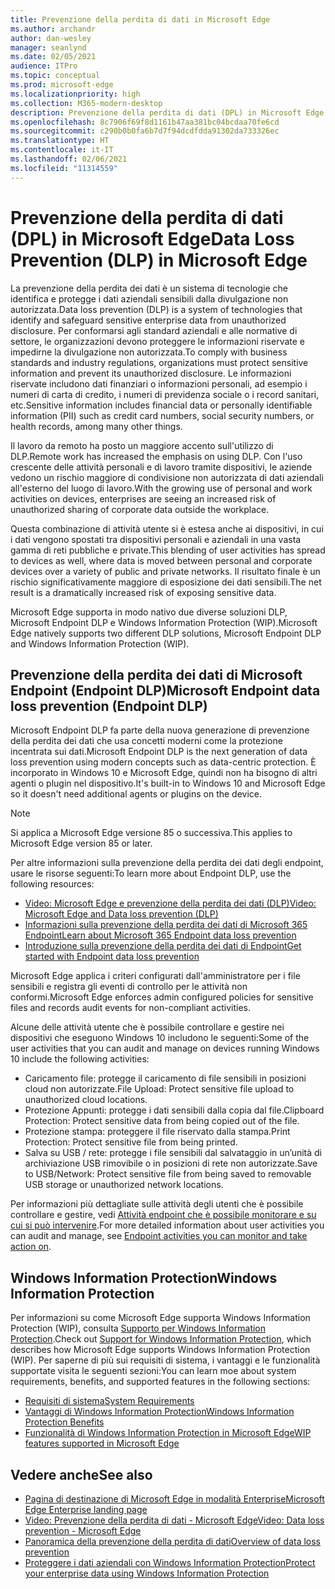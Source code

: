```yaml
---
title: Prevenzione della perdita di dati in Microsoft Edge
ms.author: archandr
author: dan-wesley
manager: seanlynd
ms.date: 02/05/2021
audience: ITPro
ms.topic: conceptual
ms.prod: microsoft-edge
ms.localizationpriority: high
ms.collection: M365-modern-desktop
description: Prevenzione della perdita di dati (DPL) in Microsoft Edge
ms.openlocfilehash: 8c7906f69f8d1161b47aa381bc04bcdaa70fe6cd
ms.sourcegitcommit: c290b0b0fa6b7d7f94dcdfdda91302da733326ec
ms.translationtype: HT
ms.contentlocale: it-IT
ms.lasthandoff: 02/06/2021
ms.locfileid: "11314559"
---
```

# <span data-ttu-id="dbcdd-103">Prevenzione della perdita di dati (DPL) in Microsoft Edge</span><span class="sxs-lookup"><span data-stu-id="dbcdd-103">Data Loss Prevention (DLP) in Microsoft Edge</span></span>

<span data-ttu-id="dbcdd-104">La prevenzione della perdita dei dati è un sistema di tecnologie che identifica e protegge i dati aziendali sensibili dalla divulgazione non autorizzata.</span><span class="sxs-lookup"><span data-stu-id="dbcdd-104">Data loss prevention (DLP) is a system of technologies that identify and safeguard sensitive enterprise data from unauthorized disclosure.</span></span> <span data-ttu-id="dbcdd-105">Per conformarsi agli standard aziendali e alle normative di settore, le organizzazioni devono proteggere le informazioni riservate e impedirne la divulgazione non autorizzata.</span><span class="sxs-lookup"><span data-stu-id="dbcdd-105">To comply with business standards and industry regulations, organizations must protect sensitive information and prevent its unauthorized disclosure.</span></span> <span data-ttu-id="dbcdd-106">Le informazioni riservate includono dati finanziari o informazioni personali, ad esempio i numeri di carta di credito, i numeri di previdenza sociale o i record sanitari, etc.</span><span class="sxs-lookup"><span data-stu-id="dbcdd-106">Sensitive information includes financial data or personally identifiable information (PII) such as credit card numbers, social security numbers, or health records, among many other things.</span></span>

<span data-ttu-id="dbcdd-107">Il lavoro da remoto ha posto un maggiore accento sull'utilizzo di DLP.</span><span class="sxs-lookup"><span data-stu-id="dbcdd-107">Remote work has increased the emphasis on using DLP.</span></span> <span data-ttu-id="dbcdd-108">Con l'uso crescente delle attività personali e di lavoro tramite dispositivi, le aziende vedono un rischio maggiore di condivisione non autorizzata di dati aziendali all'esterno del luogo di lavoro.</span><span class="sxs-lookup"><span data-stu-id="dbcdd-108">With the growing use of personal and work activities on devices, enterprises are seeing an increased risk of unauthorized sharing of corporate data outside the workplace.</span></span>

<span data-ttu-id="dbcdd-109">Questa combinazione di attività utente si è estesa anche ai dispositivi, in cui i dati vengono spostati tra dispositivi personali e aziendali in una vasta gamma di reti pubbliche e private.</span><span class="sxs-lookup"><span data-stu-id="dbcdd-109">This blending of user activities has spread to devices as well, where data is moved between personal and corporate devices over a variety of public and private networks.</span></span> <span data-ttu-id="dbcdd-110">Il risultato finale è un rischio significativamente maggiore di esposizione dei dati sensibili.</span><span class="sxs-lookup"><span data-stu-id="dbcdd-110">The net result is a dramatically increased risk of exposing sensitive data.</span></span>

<span data-ttu-id="dbcdd-111">Microsoft Edge supporta in modo nativo due diverse soluzioni DLP, Microsoft Endpoint DLP e Windows Information Protection (WIP).</span><span class="sxs-lookup"><span data-stu-id="dbcdd-111">Microsoft Edge natively supports two different DLP solutions, Microsoft Endpoint DLP and Windows Information Protection (WIP).</span></span>

## <span data-ttu-id="dbcdd-112">Prevenzione della perdita dei dati di Microsoft Endpoint (Endpoint DLP)</span><span class="sxs-lookup"><span data-stu-id="dbcdd-112">Microsoft Endpoint data loss prevention (Endpoint DLP)</span></span>

<span data-ttu-id="dbcdd-113">Microsoft Endpoint DLP fa parte della nuova generazione di prevenzione della perdita dei dati che usa concetti moderni come la protezione incentrata sui dati.</span><span class="sxs-lookup"><span data-stu-id="dbcdd-113">Microsoft Endpoint DLP is the next generation of data loss prevention using modern concepts such as data-centric protection.</span></span> <span data-ttu-id="dbcdd-114">È incorporato in Windows 10 e Microsoft Edge, quindi non ha bisogno di altri agenti o plugin nel dispositivo.</span><span class="sxs-lookup"><span data-stu-id="dbcdd-114">It's built-in to Windows 10 and Microsoft Edge so it doesn't need additional agents or plugins on the device.</span></span>

> [!NOTE]
> <span data-ttu-id="dbcdd-115">Si applica a Microsoft Edge versione 85 o successiva.</span><span class="sxs-lookup"><span data-stu-id="dbcdd-115">This applies to Microsoft Edge version 85 or later.</span></span>

<span data-ttu-id="dbcdd-116">Per altre informazioni sulla prevenzione della perdita dei dati degli endpoint, usare le risorse seguenti:</span><span class="sxs-lookup"><span data-stu-id="dbcdd-116">To learn more about Endpoint DLP, use the following resources:</span></span>

- [<span data-ttu-id="dbcdd-117">Video: Microsoft Edge e prevenzione della perdita dei dati (DLP)</span><span class="sxs-lookup"><span data-stu-id="dbcdd-117">Video: Microsoft Edge and Data loss prevention (DLP)</span></span>](microsoft-edge-video-security-dlp.md)
- [<span data-ttu-id="dbcdd-118">Informazioni sulla prevenzione della perdita dei dati di Microsoft 365 Endpoint</span><span class="sxs-lookup"><span data-stu-id="dbcdd-118">Learn about Microsoft 365 Endpoint data loss prevention</span></span>](https://docs.microsoft.com/microsoft-365/compliance/endpoint-dlp-learn-about?view=o365-worldwide&preserve-view=true)
- [<span data-ttu-id="dbcdd-119">Introduzione sulla prevenzione della perdita dei dati di Endpoint</span><span class="sxs-lookup"><span data-stu-id="dbcdd-119">Get started with Endpoint data loss prevention</span></span>](https://docs.microsoft.com/microsoft-365/compliance/endpoint-dlp-getting-started?view=o365-worldwide&preserve-view=true)

<span data-ttu-id="dbcdd-120">Microsoft Edge applica i criteri configurati dall'amministratore per i file sensibili e registra gli eventi di controllo per le attività non conformi.</span><span class="sxs-lookup"><span data-stu-id="dbcdd-120">Microsoft Edge enforces admin configured policies for sensitive files and records audit events for non-compliant activities.</span></span>

<span data-ttu-id="dbcdd-121">Alcune delle attività utente che è possibile controllare e gestire nei dispositivi che eseguono Windows 10 includono le seguenti:</span><span class="sxs-lookup"><span data-stu-id="dbcdd-121">Some of the user activities that you can audit and manage on devices running Windows 10 include the following activities:</span></span>

- <span data-ttu-id="dbcdd-122">Caricamento file: protegge il caricamento di file sensibili in posizioni cloud non autorizzate.</span><span class="sxs-lookup"><span data-stu-id="dbcdd-122">File Upload: Protect sensitive file upload to unauthorized cloud locations.</span></span> <!-- The next 3 screenshots show a sequence where a user tries to drop a sensitive data file on to their local storage.-->
- <span data-ttu-id="dbcdd-123">Protezione Appunti: protegge i dati sensibili dalla copia dal file.</span><span class="sxs-lookup"><span data-stu-id="dbcdd-123">Clipboard Protection: Protect sensitive data from being copied out of the file.</span></span>
- <span data-ttu-id="dbcdd-124">Protezione stampa: proteggere il file riservato dalla stampa.</span><span class="sxs-lookup"><span data-stu-id="dbcdd-124">Print Protection: Protect sensitive file from being printed.</span></span>
- <span data-ttu-id="dbcdd-125">Salva su USB / rete: protegge i file sensibili dal salvataggio in un’unità di archiviazione USB rimovibile o in posizioni di rete non autorizzate.</span><span class="sxs-lookup"><span data-stu-id="dbcdd-125">Save to USB/Network: Protect sensitive file from being saved to removable USB storage or unauthorized network locations.</span></span>

<span data-ttu-id="dbcdd-126">Per informazioni più dettagliate sulle attività degli utenti che è possibile controllare e gestire, vedi [Attività endpoint che è possibile monitorare e su cui si può intervenire](https://docs.microsoft.com/microsoft-365/compliance/endpoint-dlp-learn-about?view=o365-worldwide#endpoint-activities-you-can-monitor-and-take-action-on&preserve-view=true).</span><span class="sxs-lookup"><span data-stu-id="dbcdd-126">For more detailed information about user activities you can audit and manage, see [Endpoint activities you can monitor and take action on](https://docs.microsoft.com/microsoft-365/compliance/endpoint-dlp-learn-about?view=o365-worldwide#endpoint-activities-you-can-monitor-and-take-action-on&preserve-view=true).</span></span>

## <span data-ttu-id="dbcdd-127">Windows Information Protection</span><span class="sxs-lookup"><span data-stu-id="dbcdd-127">Windows Information Protection</span></span>

<span data-ttu-id="dbcdd-128">Per informazioni su come Microsoft Edge supporta Windows Information Protection (WIP), consulta [Supporto per Windows Information Protection](https://docs.microsoft.com/deployedge/microsoft-edge-security-windows-information-protection).</span><span class="sxs-lookup"><span data-stu-id="dbcdd-128">Check out [Support for Windows Information Protection](https://docs.microsoft.com/deployedge/microsoft-edge-security-windows-information-protection), which describes how Microsoft Edge supports Windows Information Protection (WIP).</span></span> <span data-ttu-id="dbcdd-129">Per saperne di più sui requisiti di sistema, i vantaggi e le funzionalità supportate visita le seguenti sezioni:</span><span class="sxs-lookup"><span data-stu-id="dbcdd-129">You can learn moe about system requirements, benefits, and supported features in the following sections:</span></span>

- [<span data-ttu-id="dbcdd-130">Requisiti di sistema</span><span class="sxs-lookup"><span data-stu-id="dbcdd-130">System Requirements</span></span>](https://docs.microsoft.com/deployedge/:microsoft-edge-security-windows-information-protection#system-requirements)
- [<span data-ttu-id="dbcdd-131">Vantaggi di Windows Information Protection</span><span class="sxs-lookup"><span data-stu-id="dbcdd-131">Windows Information Protection Benefits</span></span>](https://docs.microsoft.com/deployedge/microsoft-edge-security-windows-information-protection#windows-information-protection-benefits)
- [<span data-ttu-id="dbcdd-132">Funzionalità di Windows Information Protection in Microsoft Edge</span><span class="sxs-lookup"><span data-stu-id="dbcdd-132">WIP features supported in Microsoft Edge</span></span>](https://docs.microsoft.com/DeployEdge/microsoft-edge-security-windows-information-protection#wip-features-supported-in-microsoft-edge)

## <span data-ttu-id="dbcdd-133">Vedere anche</span><span class="sxs-lookup"><span data-stu-id="dbcdd-133">See also</span></span>

- [<span data-ttu-id="dbcdd-134">Pagina di destinazione di Microsoft Edge in modalità Enterprise</span><span class="sxs-lookup"><span data-stu-id="dbcdd-134">Microsoft Edge Enterprise landing page</span></span>](https://aka.ms/EdgeEnterprise)
- [<span data-ttu-id="dbcdd-135">Video: Prevenzione della perdita di dati - Microsoft Edge</span><span class="sxs-lookup"><span data-stu-id="dbcdd-135">Video: Data loss prevention - Microsoft Edge</span></span>](https://www.youtube.com/watch?v=dLD04U9eTqg)
- [<span data-ttu-id="dbcdd-136">Panoramica della prevenzione della perdita di dati</span><span class="sxs-lookup"><span data-stu-id="dbcdd-136">Overview of data loss prevention</span></span>](https://docs.microsoft.com/microsoft-365/compliance/data-loss-prevention-policies?view=o365-worldwide&preserve-view=true)
- [<span data-ttu-id="dbcdd-137">Proteggere i dati aziendali con Windows Information Protection</span><span class="sxs-lookup"><span data-stu-id="dbcdd-137">Protect your enterprise data using Windows Information Protection</span></span>](https://docs.microsoft.com/windows/security/information-protection/windows-information-protection/protect-enterprise-data-using-wip)
